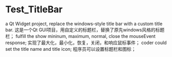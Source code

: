 # Test_TitleBar
a Qt Widget project, replace the windows-style title bar with a custom title bar.
这是一个Qt GUI项目，用自定义的标题栏，替换了原先windows风格的标题栏；
fulfill the show mininum, maximum, normal, close the mouseEvent response;
实现了最大化，最小化，恢复，关闭，和响应鼠标事件；
coder could set the title name and title icon;
程序员可以设置标题栏和图标；
